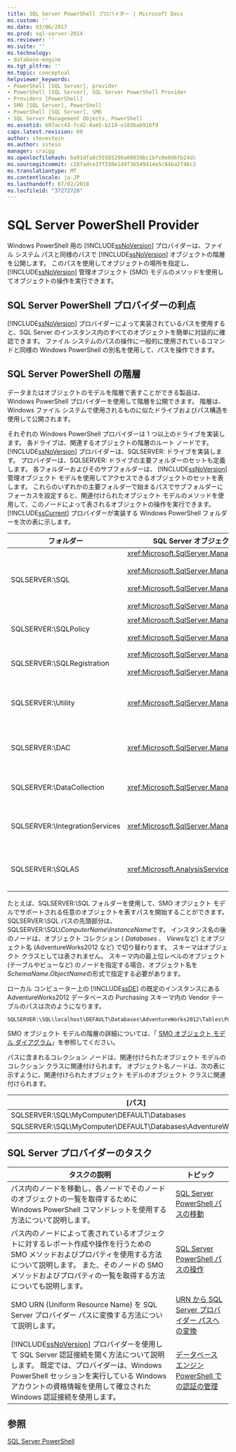 ```yaml
---
title: SQL Server PowerShell プロバイダー | Microsoft Docs
ms.custom: ''
ms.date: 03/06/2017
ms.prod: sql-server-2014
ms.reviewer: ''
ms.suite: ''
ms.technology:
- database-engine
ms.tgt_pltfrm: ''
ms.topic: conceptual
helpviewer_keywords:
- PowerShell [SQL Server], provider
- PowerShell [SQL Server], SQL Server PowerShell Provider
- Providers [PowerShell]
- SMO [SQL Server], PowerShell
- PowerShell [SQL Server], SMO
- SQL Server Management Objects, PowerShell
ms.assetid: b97acc43-fcd2-4ae5-b218-e183bab916f9
caps.latest.revision: 60
author: stevestein
ms.author: sstein
manager: craigg
ms.openlocfilehash: ba91dfa8c55585298a08039bc1bfc0e0d6fb24dc
ms.sourcegitcommit: c18fadce27f330e1d4f36549414e5c84ba2f46c2
ms.translationtype: MT
ms.contentlocale: ja-JP
ms.lasthandoff: 07/02/2018
ms.locfileid: "37272728"
---
```

# <a name="sql-server-powershell-provider"></a>SQL Server PowerShell Provider
  Windows PowerShell 用の [!INCLUDE[ssNoVersion](../includes/ssnoversion-md.md)] プロバイダーは、ファイル システム パスと同様のパスで [!INCLUDE[ssNoVersion](../includes/ssnoversion-md.md)] オブジェクトの階層を公開します。 このパスを使用してオブジェクトの場所を指定し、 [!INCLUDE[ssNoVersion](../includes/ssnoversion-md.md)] 管理オブジェクト (SMO) モデルのメソッドを使用してオブジェクトの操作を実行できます。  
  
## <a name="benefits-of-the-sql-server-powershell-provider"></a>SQL Server PowerShell プロバイダーの利点  
 [!INCLUDE[ssNoVersion](../includes/ssnoversion-md.md)] プロバイダーによって実装されているパスを使用すると、SQL Server のインスタンス内のすべてのオブジェクトを簡単に対話的に確認できます。 ファイル システムのパスの操作に一般的に使用されているコマンドと同様の Windows PowerShell の別名を使用して、パスを操作できます。  
  
## <a name="the-sql-server-powershell-hierarchy"></a>SQL Server PowerShell の階層  
 データまたはオブジェクトのモデルを階層で表すことができる製品は、Windows PowerShell プロバイダーを使用して階層を公開できます。 階層は、Windows ファイル システムで使用されるものに似たドライブおよびパス構造を使用して公開されます。  
  
 それぞれの Windows PowerShell プロバイダーは 1 つ以上のドライブを実装します。 各ドライブは、関連するオブジェクトの階層のルート ノードです。 [!INCLUDE[ssNoVersion](../includes/ssnoversion-md.md)] プロバイダーは、SQLSERVER: ドライブを実装します。 プロバイダーは、SQLSERVER: ドライブの主要フォルダーのセットも定義します。 各フォルダーおよびそのサブフォルダーは、 [!INCLUDE[ssNoVersion](../includes/ssnoversion-md.md)] 管理オブジェクト モデルを使用してアクセスできるオブジェクトのセットを表します。 これらのいずれかの主要フォルダーで始まるパスでサブフォルダーにフォーカスを設定すると、関連付けられたオブジェクト モデルのメソッドを使用して、このノードによって表されるオブジェクトの操作を実行できます。 [!INCLUDE[ssCurrent](../includes/sscurrent-md.md)] プロバイダーが実装する Windows PowerShell フォルダーを次の表に示します。  
  
|フォルダー|SQL Server オブジェクト モデルの名前空間|オブジェクト|  
|------------|---------------------------------------|-------------|  
|SQLSERVER:\SQL|<xref:Microsoft.SqlServer.Management.Smo><br /><br /> <xref:Microsoft.SqlServer.Management.Smo.Agent><br /><br /> <xref:Microsoft.SqlServer.Management.Smo.Broker><br /><br /> <xref:Microsoft.SqlServer.Management.Smo.Mail>|データベース オブジェクト (テーブル、ビュー、ストアド プロシージャなど)|  
|SQLSERVER:\SQLPolicy|<xref:Microsoft.SqlServer.Management.Dmf><br /><br /> <xref:Microsoft.SqlServer.Management.Facets>|ポリシー ベースの管理オブジェクト (ポリシーやファセットなど)|  
|SQLSERVER:\SQLRegistration|<xref:Microsoft.SqlServer.Management.RegisteredServers><br /><br /> <xref:Microsoft.SqlServer.Management.Smo.RegSvrEnum>|登録済みサーバー オブジェクト (サーバー グループや登録済みサーバーなど)|  
|SQLSERVER:\Utility|<xref:Microsoft.SqlServer.Management.Utility>|ユーティリティ オブジェクト ( [!INCLUDE[ssDE](../includes/ssde-md.md)]のマネージド インスタンスなど)|  
|SQLSERVER:\DAC|<xref:Microsoft.SqlServer.Management.DAC>|データ層アプリケーション オブジェクト (DAC パッケージなど) と操作 (DAC の配置など)|  
|SQLSERVER:\DataCollection|<xref:Microsoft.SqlServer.Management.Collector>|コレクション セットや構成ストアなどのデータ コレクター オブジェクト|  
|SQLSERVER:\IntegrationServices|<xref:Microsoft.SqlServer.Management.IntegrationServices>|[!INCLUDE[ssISnoversion](../includes/ssisnoversion-md.md)] プロジェクト、パッケージ、環境などのオブジェクト。|  
|SQLSERVER:\SQLAS|<xref:Microsoft.AnalysisServices>|[!INCLUDE[ssASnoversion](../includes/ssasnoversion-md.md)] キューブ、集計、ディメンションなどのオブジェクト。|  
  
 たとえば、SQLSERVER:\SQL フォルダーを使用して、SMO オブジェクト モデルでサポートされる任意のオブジェクトを表すパスを開始することができます。 SQLSERVER:\SQL パスの先頭部分は、SQLSERVER:\SQL\\*ComputerName*\\*InstanceName*です。 インスタンス名の後のノードは、オブジェクト コレクション ( *Databases* 、 *Views*など) とオブジェクト名 (AdventureWorks2012 など) で切り替わります。 スキーマはオブジェクト クラスとしては表されません。 スキーマ内の最上位レベルのオブジェクト (テーブルやビューなど) のノードを指定する場合、オブジェクト名を *SchemaName.ObjectName*の形式で指定する必要があります。  
  
 ローカル コンピューター上の [!INCLUDE[ssDE](../includes/ssde-md.md)] の既定のインスタンスにある AdventureWorks2012 データベースの Purchasing スキーマ内の Vendor テーブルのパスは次のようになります。  
  
```  
SQLSERVER:\SQL\localhost\DEFAULT\Databases\AdventureWorks2012\Tables\Purchasing.Vendor  
```  
  
 SMO オブジェクト モデルの階層の詳細については、「 [SMO オブジェクト モデル ダイアグラム](../relational-databases/server-management-objects-smo/smo-object-model-diagram.md)」を参照してください。  
  
 パスに含まれるコレクション ノードは、関連付けられたオブジェクト モデルのコレクション クラスに関連付けられます。 オブジェクト名ノードは、次の表に示すように、関連付けられたオブジェクト モデルのオブジェクト クラスに関連付けられます。  
  
|[パス]|SMO クラス|  
|----------|---------------|  
|SQLSERVER:\SQL\MyComputer\DEFAULT\Databases|<xref:Microsoft.SqlServer.Management.Smo.DatabaseCollection>|  
|SQLSERVER:\SQL\MyComputer\DEFAULT\Databases\AdventureWorks2012|<xref:Microsoft.SqlServer.Management.Smo.Database>|  
  
## <a name="sql-server-provider-tasks"></a>SQL Server プロバイダーのタスク  
  
|タスクの説明|トピック|  
|----------------------|-----------|  
|パス内のノードを移動し、各ノードでそのノードのオブジェクトの一覧を取得するために Windows PowerShell コマンドレットを使用する方法について説明します。|[SQL Server PowerShell パスの移動](navigate-sql-server-powershell-paths.md)|  
|パス内のノードによって表されているオブジェクトに対するレポート作成や操作を行うための SMO メソッドおよびプロパティを使用する方法について説明します。 また、そのノードの SMO メソッドおよびプロパティの一覧を取得する方法についても説明します。|[SQL Server PowerShell パスの操作](work-with-sql-server-powershell-paths.md)|  
|SMO URN (Uniform Resource Name) を SQL Server プロバイダー パスに変換する方法について説明します。|[URN から SQL Server プロバイダー パスへの変換](../database-engine/convert-urns-to-sql-server-provider-paths.md)|  
|[!INCLUDE[ssNoVersion](../includes/ssnoversion-md.md)] プロバイダーを使用して SQL Server 認証接続を開く方法について説明します。 既定では、プロバイダーは、Windows PowerShell セッションを実行している Windows アカウントの資格情報を使用して確立された Windows 認証接続を使用します。|[データベース エンジン PowerShell での認証の管理](manage-authentication-in-database-engine-powershell.md)|  
  
## <a name="see-also"></a>参照  
 [SQL Server PowerShell](sql-server-powershell.md)  
  
  

